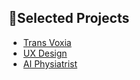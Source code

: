 ## 📍Selected Projects
* [Trans Voxia](https://github.com/DonaldJasper0621/Trans-Voxia-Speech-to-Speech-Converter)
* [UX Design](https://shihyian3.wixsite.com/my-site-1)
* [AI Physiatrist](https://makerpro.cc/intel-devcup/ai復健師-顏面神經失調/)

<!--
**J-ihsuan/J-ihsuan** is a ✨ _special_ ✨ repository because its `README.md` (this file) appears on your GitHub profile.

Here are some ideas to get you started:
- 👋
- 🔭 I’m currently working on ...
- 🌱 I’m currently learning ...
- 👯 I’m looking to collaborate on ...
- 🤔 I’m looking for help with ...
- 💬 Ask me about ...
- 📫 How to reach me: ...
- 😄 Pronouns: ...
- ⚡ Fun fact: ...
-->
